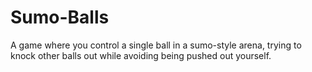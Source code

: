 # Sumo-Balls
 A game where you control a single ball in a sumo-style arena, trying to knock other balls out while avoiding being pushed out yourself.
